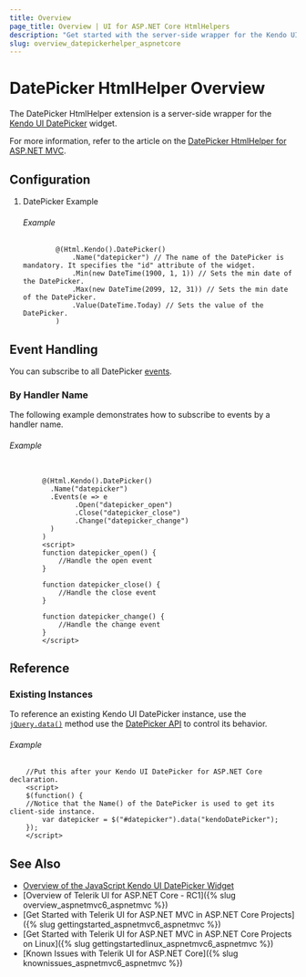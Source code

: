 ```yaml
---
title: Overview
page_title: Overview | UI for ASP.NET Core HtmlHelpers
description: "Get started with the server-side wrapper for the Kendo UI DatePicker widget for ASP.NET Core."
slug: overview_datepickerhelper_aspnetcore
---
```


# DatePicker HtmlHelper Overview

The DatePicker HtmlHelper extension is a server-side wrapper for the [Kendo UI DatePicker](https://demos.telerik.com/kendo-ui/datepicker/index) widget.

For more information, refer to the article on the [DatePicker HtmlHelper for ASP.NET MVC](http://docs.telerik.com/aspnet-mvc/helpers/datepicker/overview).

## Configuration

1. DatePicker Example

    ###### Example
    ```tab-Razor
            @(Html.Kendo().DatePicker()
                .Name("datepicker") // The name of the DatePicker is mandatory. It specifies the "id" attribute of the widget.
                .Min(new DateTime(1900, 1, 1)) // Sets the min date of the DatePicker.
                .Max(new DateTime(2099, 12, 31)) // Sets the min date of the DatePicker.
                .Value(DateTime.Today) // Sets the value of the DatePicker.
            )
    ```

## Event Handling

You can subscribe to all DatePicker [events](http://docs.telerik.com/kendo-ui/api/javascript/ui/datepicker#events).

### By Handler Name

The following example demonstrates how to subscribe to events by a handler name.

###### Example

```tab-Razor

        @(Html.Kendo().DatePicker()
          .Name("datepicker")
          .Events(e => e
                .Open("datepicker_open")
                .Close("datepicker_close")
                .Change("datepicker_change")
          )
        )
        <script>
        function datepicker_open() {
            //Handle the open event
        }

        function datepicker_close() {
            //Handle the close event
        }

        function datepicker_change() {
            //Handle the change event
        }
        </script>
```

## Reference

### Existing Instances

To reference an existing Kendo UI DatePicker instance, use the [`jQuery.data()`](http://api.jquery.com/jQuery.data/) method use the [DatePicker API](http://docs.telerik.com/kendo-ui/api/javascript/ui/datepicker#methods) to control its behavior.

###### Example

        //Put this after your Kendo UI DatePicker for ASP.NET Core declaration.
        <script>
        $(function() {
        //Notice that the Name() of the DatePicker is used to get its client-side instance.
            var datepicker = $("#datepicker").data("kendoDatePicker");
        });
        </script>

## See Also

* [Overview of the JavaScript Kendo UI DatePicker Widget](http://docs.telerik.com/kendo-ui/controls/editors/datepicker/overview)
* [Overview of Telerik UI for ASP.NET Core - RC1]({% slug overview_aspnetmvc6_aspnetmvc %})
* [Get Started with Telerik UI for ASP.NET MVC in ASP.NET Core Projects]({% slug gettingstarted_aspnetmvc6_aspnetmvc %})
* [Get Started with Telerik UI for ASP.NET MVC in ASP.NET Core Projects on Linux]({% slug gettingstartedlinux_aspnetmvc6_aspnetmvc %})
* [Known Issues with Telerik UI for ASP.NET Core]({% slug knownissues_aspnetmvc6_aspnetmvc %})
